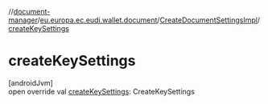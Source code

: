 //[document-manager](../../../index.md)/[eu.europa.ec.eudi.wallet.document](../index.md)/[CreateDocumentSettingsImpl](index.md)/[createKeySettings](create-key-settings.md)

# createKeySettings

[androidJvm]\
open override val [createKeySettings](create-key-settings.md): CreateKeySettings
